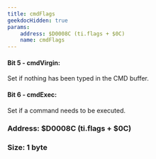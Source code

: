 ```yaml
---
title: cmdFlags
geekdocHidden: true
params:
    address: $D0008C (ti.flags + $0C)
    name: cmdFlags
---
```


#### Bit 5 - cmdVirgin:
Set if nothing has been typed in the CMD buffer.

#### Bit 6 - cmdExec:
Set if a command needs to be executed.

### Address: $D0008C (ti.flags + $0C)

### Size: 1 byte
